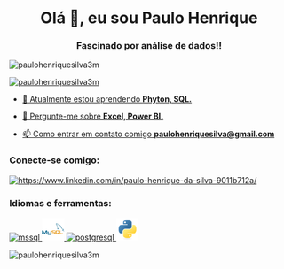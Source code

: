 <h1 align="center">Olá 👋, eu sou Paulo Henrique</h1>
<h3 align="center">Fascinado por análise de dados!!</h3>

<p align="left"> <img src= "https://komarev.com/ghpvc/?username=paulohenriquesilva3m&label=Profile%20views&color=0e75b6&style=flat" alt="paulohenriquesilva3m" /> </p>

<p align="left"> <a href="https: //github.com/ryo-ma/github-profile-trophy"><img src="https://github-profile-trophy.vercel.app/?username=paulohenriquesilva3m" alt="paulohenriquesilva3m" /></ a> </p>

- 🌱 Atualmente estou aprendendo **Phyton, SQL.**

- 💬 Pergunte-me sobre **Excel, Power BI.**

- 📫 Como entrar em contato comigo **paulohenriquesilva@gmail.com**

<h3 align="left">Conecte-se comigo:</h3>
<p align="left">
<a href="https://linkedin.com/in/https://www.linkedin.com/in /paulo-henrique-da-silva-9011b712a/" target="blank"><img align="center" src="https://raw.githubusercontent.com/rahuldkjain/github-profile-readme-generator/master/ src/images/icons/Social/linked-in-alt.svg" alt="https://www.linkedin.com/in/paulo-henrique-da-silva-9011b712a/" height="30" width=" 40" /></a>
</p>

<h3 align="left">Idiomas e ferramentas:</h3>
<p align="left"> <a href="https://www.microsoft.com /en-us/sql-server" target="_blank" rel="noreferrer"> <img src="https://www.svgrepo.com/show/303229/microsoft-sql-server-logo.svg" alt ="mssql" width="40" height="40"/> </a> <a href="https://www.mysql.com/" target="_blank" rel="noreferrer"> <img src ="https://raw.githubusercontent.com/devicons/devicon/master/icons/mysql/mysql-original-wordmark.svg" alt="mysql" width="40" height="40"/> </a > <a href="https://www.postgresql.org" target="_blank" rel="noreferrer"> <img src="https://raw.githubusercontent.com/devicons/devicon/master/icons/ postgresql/postgresql-original-wordmark.svg" alt="postgresql" width="40" height="40"/> </a> <a href="https://www.python.org" target="_blank " rel="noreferrer"> <img src="https://raw.githubusercontent.com/devicons/devicon/master/icons/python/python-original.svg" alt="python" width="40" height="40"/> </a> </p>

<p><img align="center" src="https://github-readme-stats. vercel.app/api/top-langs?username=paulohenriquesilva3m&show_icons=true&locale=en&layout=compact" alt="paulohenriquesilva3m" /></p>
<!---
paulohenriquesilva3m/paulohenriquesilva3m is a ✨ special ✨ repository because its `README.md` (this file) appears on your GitHub profile.
You can click the Preview link to take a look at your changes.
--->
